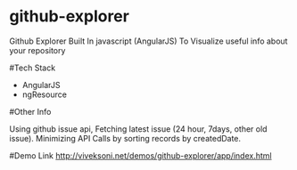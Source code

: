 # github-explorer
Github Explorer Built In javascript (AngularJS) To Visualize useful info about your repository


#Tech Stack

 - AngularJS
 - ngResource

#Other Info

Using github issue api, Fetching latest issue (24 hour, 7days, other old issue).
Minimizing API Calls by sorting records by createdDate.



#Demo Link
http://viveksoni.net/demos/github-explorer/app/index.html

